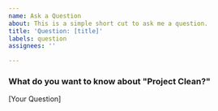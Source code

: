 ```yaml
---
name: Ask a Question
about: This is a simple short cut to ask me a question.
title: 'Question: [title]'
labels: question
assignees: ''

---
```


### What do you want to know about "Project Clean?"

[Your Question]
